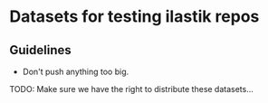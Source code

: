 Datasets for testing ilastik repos
==================================

Guidelines
----------

- Don't push anything too big.

TODO: Make sure we have the right to distribute these datasets...



